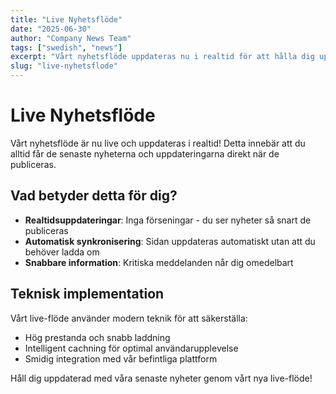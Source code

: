 ```yaml
---
title: "Live Nyhetsflöde"
date: "2025-06-30"
author: "Company News Team"
tags: ["swedish", "news"]
excerpt: "Vårt nyhetsflöde uppdateras nu i realtid för att hålla dig uppdaterad."
slug: "live-nyhetsflode"
---
```


# Live Nyhetsflöde

Vårt nyhetsflöde är nu live och uppdateras i realtid! Detta innebär att du alltid får de senaste nyheterna och uppdateringarna direkt när de publiceras.

## Vad betyder detta för dig?

- **Realtidsuppdateringar**: Inga förseningar - du ser nyheter så snart de publiceras
- **Automatisk synkronisering**: Sidan uppdateras automatiskt utan att du behöver ladda om
- **Snabbare information**: Kritiska meddelanden når dig omedelbart

## Teknisk implementation

Vårt live-flöde använder modern teknik för att säkerställa:
- Hög prestanda och snabb laddning
- Intelligent cachning för optimal användarupplevelse
- Smidig integration med vår befintliga plattform

Håll dig uppdaterad med våra senaste nyheter genom vårt nya live-flöde!
